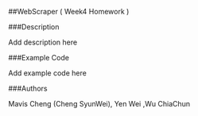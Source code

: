 ##WebScraper ( Week4 Homework )


###Description

Add description here

###Example Code

Add example code here

###Authors

Mavis Cheng (Cheng SyunWei), Yen Wei ,Wu ChiaChun
